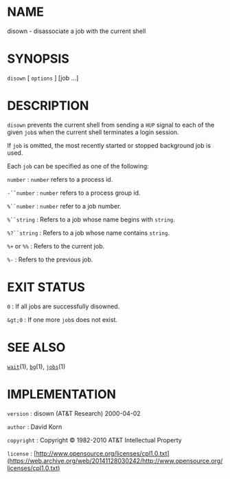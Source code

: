 # NAME

disown - disassociate a job with the current shell

# SYNOPSIS

`disown` \[ `options` \] \[job ...\]

# DESCRIPTION

`disown` prevents the current shell from sending a `HUP` signal to
each of the given `job`s when the current shell terminates a login
session.

If `job` is omitted, the most recently started or stopped background job
is used.

Each `job` can be specified as one of the following:

`number`
: `number` refers to a process id.

`-``number`
: `number` refers to a process group id.

`%``number`
: `number` refer to a job number.

`%``string`
: Refers to a job whose name begins with `string`.

`%?``string`
: Refers to a job whose name contains `string`.

`%+` or `%%`
: Refers to the current job.

`%-`
: Refers to the previous job.

# EXIT STATUS

`0`
: If all jobs are successfully disowned.

`&gt;0`
: If one more `job`s does not exist.

# SEE ALSO

[`wait`](/web/20141128030242/http://www2.research.att.com/~astopen/man/man1/wait.html)(1),
[`bg`](/web/20141128030242/http://www2.research.att.com/~astopen/man/man1/bg.html)(1),
[`jobs`](/web/20141128030242/http://www2.research.att.com/~astopen/man/man1/jobs.html)(1)

# IMPLEMENTATION

`version`
: disown (AT&T Research) 2000-04-02

`author`
: David Korn

`copyright`
: Copyright © 1982-2010 AT&T Intellectual Property

`license`
: [http://www.opensource.org/licenses/cpl1.0.txt](https://web.archive.org/web/20141128030242/http://www.opensource.org/licenses/cpl1.0.txt)


